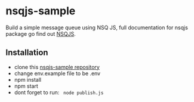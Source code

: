 # nsqjs-sample
Build a simple message queue using NSQ JS, full documentation for nsqjs package go find out  [NSQJS](https://github.com/dudleycarr/nsqjs).

## Installation
 - clone this [nsqjs-sample repository](https://github.com/andhijes/nsqjs-sample)
 - change env.example file to be .env
 - npm install
 - npm start
 - dont forget to run: ``` node publish.js```
